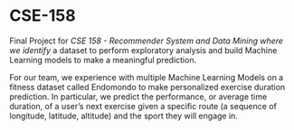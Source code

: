 # CSE-158
Final Project for *CSE 158 - Recommender System and Data Mining where we identify* a dataset to perform exploratory analysis and 
build Machine Learning models to make a meaningful prediction. 

For our team, we experience with multiple Machine Learning Models on a fitness dataset called Endomondo to make personalized exercise duration prediction.
In particular, we predict the performance, or average time duration, of a user’s next exercise given a specific route (a sequence of longitude, latitude, altitude) 
and the sport they will engage in.  
